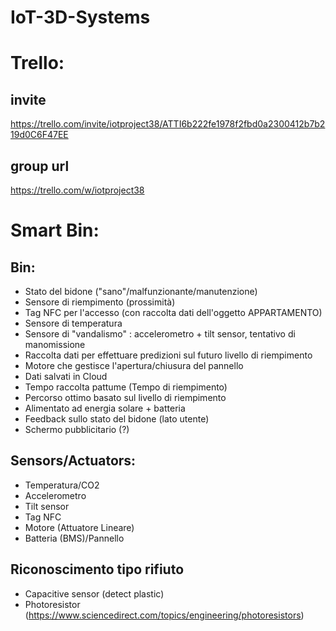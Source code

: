 # IoT-3D-Systems

# Trello:
## invite
https://trello.com/invite/iotproject38/ATTI6b222fe1978f2fbd0a2300412b7b219d0C6F47EE

## group url

https://trello.com/w/iotproject38

# Smart Bin:
## Bin:
* Stato del bidone ("sano"/malfunzionante/manutenzione)
* Sensore di riempimento (prossimità)
* Tag NFC per l'accesso (con raccolta dati dell'oggetto APPARTAMENTO)
* Sensore di temperatura
* Sensore di "vandalismo" : accelerometro + tilt sensor, tentativo di manomissione
* Raccolta dati per effettuare predizioni sul futuro livello di riempimento
* Motore che gestisce l'apertura/chiusura del pannello
* Dati salvati in Cloud
* Tempo raccolta pattume (Tempo di riempimento)
* Percorso ottimo basato sul livello di riempimento
* Alimentato ad energia solare + batteria
* Feedback sullo stato del bidone (lato utente)
* Schermo pubblicitario (?)

## Sensors/Actuators:
* Temperatura/CO2
* Accelerometro
* Tilt sensor
* Tag NFC
* Motore (Attuatore Lineare)
* Batteria (BMS)/Pannello

## Riconoscimento tipo rifiuto
* Capacitive sensor (detect plastic)
* Photoresistor (https://www.sciencedirect.com/topics/engineering/photoresistors)
